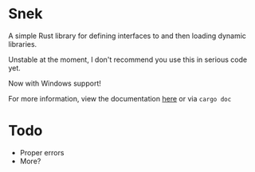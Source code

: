Snek
====

A simple Rust library for defining interfaces to and then loading dynamic libraries.

Unstable at the moment, I don't recommend you use this in serious code yet.

Now with Windows support!

For more information, view the documentation [here](http://www.samuelsleight.co.uk/rust-docs/snek/snek/)
or via `cargo doc`

Todo
====
- Proper errors
- More?
